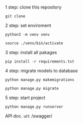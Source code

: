 1 step: clone this repository

    git clone 

2 step: set enviroment

    python3 -m venv venv

    source ./venv/bin/activate

3 step: install all pakages

    pip install -r requirements.txt

4 step: migrate models to database

    python manage.py makemigrations
    
    python manage.py migrate

5 step: start project

    python manage.py runserver


API doc. uri: /swagger/
